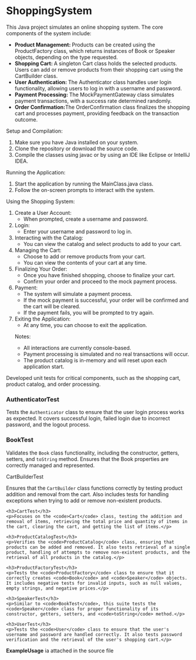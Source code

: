 # ShoppingSystem
<p>This Java project simulates an online shopping system. The core components of the system include:</p>
<ul>
  <li>  <strong>Product Management: </strong> Products can be created using the ProductFactory class, which returns instances of Book or Speaker objects, depending on the type requested.</li>
  <li>  <strong>Shopping Cart: </strong>A singleton Cart class holds the selected products. Users can add or remove products from their shopping cart using the CartBuilder class. </li>
  <li>  <strong> User Authentication: </strong> The Authenticator class handles user login functionality, allowing users to log in with a username and password.</li>
  <li>  <strong> Payment Processing: </strong> The MockPaymentGateway class simulates payment transactions, with a success rate determined randomly. </li>
  <li>  <strong>Order Confirmation:</strong>The OrderConfirmation class finalizes the shopping cart and processes payment, providing feedback on the transaction outcome.</li>
  
</ul>

<p>Setup and Compilation:</p>
<ol>
  <li>Make sure you have Java installed on your system.</li>
  <li>Clone the repository or download the source code.</li>
  <li>Compile the classes using javac or by using an IDE like Eclipse or IntelliJ IDEA.</li>
</ol>

<p>Running the Application:</p>
<ol>
  <li>Start the application by running the MainClass.java class.</li>
  <li>Follow the on-screen prompts to interact with the system.</li>
</ol>

<p>Using the Shopping System:</p>

<ol>
  <li>
    Create a User Account:
  <ul>
    <li>When prompted, create a username and password.</li>
  </ul>
  </li>
  
  <li>
    Login:

  <ul>
    <li>Enter your username and password to log in.</li>
  </ul>
  </li>

  <li>
    Interacting with the Catalog:

  <ul>
    <li>You can view the catalog and select products to add to your cart.</li>
  </ul>
  </li>

  <li>
Managing the Cart:
  <ul>
    <li>Choose to add or remove products from your cart.</li>
    <li>You can view the contents of your cart at any time.</li>
  </ul>
  </li>

  <li>
Finalizing Your Order:

  <ul>
    <li>Once you have finished shopping, choose to finalize your cart.</li>
    <li>Confirm your order and proceed to the mock payment process.</li>
  </ul>
  </li>

  <li>
    Payment:
  <ul>
    <li>The system will simulate a payment process.</li>
    <li>If the mock payment is successful, your order will be confirmed and the cart will be cleared.</li>
    <li>If the payment fails, you will be prompted to try again.</li>
  </ul>
  </li>

  <li>
Exiting the Application:

  <ul>
    <li>At any time, you can choose to exit the application.
</li>
  </ul>
  </li>

  <p>Notes:</p>

  <ul>
    <li>All interactions are currently console-based.</li>
    <li>Payment processing is simulated and no real transactions will occur.</li>
    <li>The product catalog is in-memory and will reset upon each application start.</li>
  </ul>

  
</ol>

<p>Developed unit tests for critical components, such as the shopping cart, product catalog, and order processing.</p>
 <h3>AuthenticatorTest</h3>
    <p>Tests the <code>Authenticator</code> class to ensure that the user login process works as expected. It covers successful login, failed login due to incorrect password, and the logout process.</p>

 <h3>BookTest</h3>
  <p>Validates the <code>Book</code> class functionality, including the constructor, getters, setters, and <code>toString</code> method. Ensures that the Book properties are correctly managed and represented.</p>

  <p>CartBuilderTest</p>
  <p>Ensures that the <code>CartBuilder</code> class functions correctly by testing product addition and removal from the cart. Also includes tests for handling exceptions when trying to add or remove non-existent products.</p>

    <h3>CartTest</h3>
    <p>Focuses on the <code>Cart</code> class, testing the addition and removal of items, retrieving the total price and quantity of items in the cart, clearing the cart, and getting the list of items.</p>

    <h3>ProductCatalogTest</h3>
    <p>Verifies the <code>ProductCatalog</code> class, ensuring that products can be added and removed. It also tests retrieval of a single product, handling of attempts to remove non-existent products, and the retrieval of all products in the catalog.</p>

    <h3>ProductFactoryTest</h3>
    <p>Tests the <code>ProductFactory</code> class to ensure that it correctly creates <code>Book</code> and <code>Speaker</code> objects. It includes negative tests for invalid inputs, such as null values, empty strings, and negative prices.</p>

    <h3>SpeakerTest</h3>
    <p>Similar to <code>BookTest</code>, this suite tests the <code>Speaker</code> class for proper functionality of its constructor, getters, setters, and <code>toString</code> method.</p>

    <h3>UserTest</h3>
    <p>Tests the <code>User</code> class to ensure that the user's username and password are handled correctly. It also tests password verification and the retrieval of the user's shopping cart.</p>



    


<p> <strong>ExampleUsage</strong> ia attached in the source file</p>



